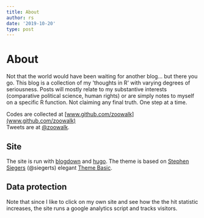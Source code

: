 ```yaml
---
title: About
author: rs
date: '2019-10-20'
type: post
---
```


# About

Not that the world would have been waiting for another blog... but there you go. This blog is a collection of my 'thoughts in R' with varying degrees of seriousness. Posts will mostly relate to my substantive interests (comparative political science, human rights) or are simply notes to myself on a specific R function. Not claiming any final truth. One step at a time.

Codes are collected at [www.github.com/zoowalk](www.github.com/zoowalk)<br>
Tweets are at [@zoowalk](https://twitter.com/zoowalk?lang=en).

## Site
The site is run with [blogdown](https://bookdown.org/yihui/blogdown/) and [hugo](https://gohugo.io/). The theme is based on [Stephen Siegers](https://www.xiegerts.com/) (@siegerts) elegant [Theme Basic](https://github.com/siegerts/hugo-theme-basic). 

## Data protection
Note that since I like to click on my own site and see how the the hit statistic increases, the site runs a google analytics script and tracks visitors.
